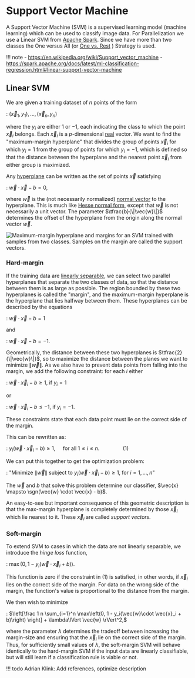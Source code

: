 # Support Vector Machine

A Support Vector Machine (SVM) is a supervised learning model (machine learning) which can be used to classify image data. 
For Parallelization we use a Linear SVM from [Apache Spark](https://spark.apache.org). Since we have more than two classes the One versus All (or [One vs. Rest](../methods/one_vs_rest.md) ) Strategy is used.

!!! note 
    - https://en.wikipedia.org/wiki/Support_vector_machine
    - https://spark.apache.org/docs/latest/ml-classification-regression.html#linear-support-vector-machine

Linear SVM
----------

We are given a training dataset of $n$ points of the form

:   $(\vec{x}_1, y_1),\, \ldots ,\, (\vec{x}_n, y_n)$

where the $y_i$ are either 1 or −1, each indicating the class to which
the point $\vec{x}_i$ belongs. Each $\vec{x}_i$ is a $p$-dimensional
[real](https://en.wikipedia.org/wiki/Real_number) vector. We want to find the
"maximum-margin hyperplane" that divides the group of points
$\vec{x}_i$ for which $y_i=1$ from the group of points for which
$y_i=-1$, which is defined so that the distance between the hyperplane
and the nearest point $\vec{x}_i$ from either group is maximized.

Any [hyperplane](https://en.wikipedia.org/wiki/Hyperplane) can be written as the set of
points $\vec{x}$ satisfying

:   $\vec{w}\cdot\vec{x} - b=0,\,$ 

where ${\vec{w}}$ is the (not necessarily normalized) [normal
vector](https://en.wikipedia.org/wiki/Normal_(geometry)) to the hyperplane. This is much
like [Hesse normal form](https://en.wikipedia.org/wiki/Hesse_normal_form), except that
${\vec{w}}$ is not necessarily a unit vector. The parameter
$\tfrac{b}{\|\vec{w}\|}$ determines the offset of the hyperplane from
the origin along the normal vector ${\vec{w}}$.

![Maximum-margin hyperplane and
    margins for an SVM trained with samples from two classes. Samples on
    the margin are called the support
    vectors.](https://upload.wikimedia.org/wikipedia/commons/thumb/2/2a/Svm_max_sep_hyperplane_with_margin.png/220px-Svm_max_sep_hyperplane_with_margin.png "fig:Maximum-margin hyperplane and margins for an SVM trained with samples from two classes. Samples on the margin are called the support vectors.")

### Hard-margin

If the training data are [linearly
separable](https://en.wikipedia.org/wiki/Linearly_separable), we can select two parallel
hyperplanes that separate the two classes of data, so that the distance
between them is as large as possible. The region bounded by these two
hyperplanes is called the \"margin\", and the maximum-margin hyperplane
is the hyperplane that lies halfway between them. These hyperplanes can
be described by the equations

:   $\vec{w}\cdot\vec{x} - b=1\,$

and

:   $\vec{w}\cdot\vec{x} - b=-1.\,$

Geometrically, the distance between these two hyperplanes is
$\tfrac{2}{\|\vec{w}\|}$, so to maximize the distance between the planes
we want to minimize $\|\vec{w}\|$. As we also have to prevent data
points from falling into the margin, we add the following constraint:
for each $i$ either

:   $\vec{w}\cdot\vec{x}_i - b \ge 1,$ if $y_i = 1$

or

:   $\vec{w}\cdot\vec{x}_i - b \le -1,$ if $y_i = -1.$

These constraints state that each data point must lie on the correct
side of the margin.

This can be rewritten as:

:   $y_i(\vec{w}\cdot\vec{x}_i - b) \ge 1, \quad \text{ for all } 1 \le i \le n.\qquad\qquad(1)$

We can put this together to get the optimization problem:

:   \"Minimize $\|\vec{w}\|$ subject to
    $y_i(\vec{w}\cdot\vec{x}_i - b) \ge 1,$ for $i = 1,\,\ldots,\,n$\"

The $\vec w$ and $b$ that solve this problem determine our classifier,
$\vec{x} \mapsto \sgn(\vec{w} \cdot \vec{x} - b)$.

An easy-to-see but important consequence of this geometric description
is that the max-margin hyperplane is completely determined by those
$\vec{x}_i$ which lie nearest to it. These $\vec{x}_i$ are called
*support vectors.*

### Soft-margin

To extend SVM to cases in which the data are not linearly separable, we
introduce the *hinge loss* function,

:   $\max\left(0, 1-y_i(\vec{w}\cdot\vec{x}_i + b)\right).$

This function is zero if the constraint in (1) is satisfied, in other
words, if $\vec{x}_i$ lies on the correct side of the margin. For data
on the wrong side of the margin, the function\'s value is proportional
to the distance from the margin.

We then wish to minimize

:   $\left[\frac 1 n \sum_{i=1}^n \max\left(0, 1 - y_i(\vec{w}\cdot \vec{x}_i + b)\right) \right] + \lambda\lVert \vec{w} \rVert^2,$

where the parameter $\lambda$ determines the tradeoff between increasing
the margin-size and ensuring that the $\vec{x}_i$ lie on the correct
side of the margin. Thus, for sufficiently small values of $\lambda$,
the soft-margin SVM will behave identically to the hard-margin SVM if
the input data are linearly classifiable, but will still learn if a
classification rule is viable or not.


!!! todo
    Adrian Klink: Add references, optimize description
